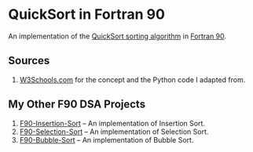 # QuickSort in Fortran 90

An implementation of the [QuickSort sorting algorithm](https://www.w3schools.com/dsa/dsa_algo_quicksort.php) in 
[Fortran 90](https://en.wikipedia.org/wiki/Fortran#Evolution:~:text=a%20portable%20manner.-,Fortran%2090,-%5Bedit%20source).

## Sources

1. [W3Schools.com](https://www.w3schools.com/dsa/dsa_algo_quicksort.php#:~:text=code%20looks%20like-,this,-%3A) for the concept and the Python code I adapted from.

## My Other F90 DSA Projects

1. [F90-Insertion-Sort](https://github.com/ethanKletschke/F90-Insertion-Sort) – An implementation of Insertion Sort.
2. [F90-Selection-Sort](https://github.com/ethanKletschke/F90-Selection-Sort) – An implementation of Selection Sort.
3. [F90-Bubble-Sort](https://github.com/ethanKletschke/F90-Bubble-Sort) – An implementation of Bubble Sort.
